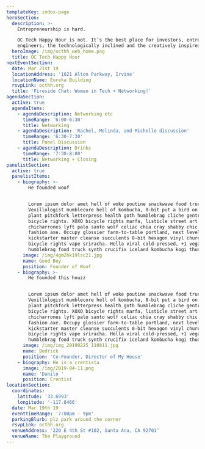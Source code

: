 ```yaml
---
templateKey: index-page
heroSection:
  description: >-
    Entrepreneurship is hard.

    OC Tech Happy Hour is not. It’s the best place for investors, entrepreneurs,
    engineers, the technologically inclined and the creatively inspired.
  heroImage: /img/octhh_web_home.png
  title: OC Tech Happy Hour
nextEventSection:
  date: Mar 21st 19
  locationAddress: '1621 Alton Parkway, Irvine'
  locationName: Eureka Building
  rsvpLink: octhh.org
  title: 'Fireside Chat: Women in Tech + Networking!'
agendaSection:
  active: true
  agendaItems:
    - agendaDescription: Networking etc
      timeRange: '6:00-6:30'
      title: Networking
    - agendaDescription: 'Rachel, Melinda, and Michelle discussion'
      timeRange: '6:30-7:30'
      title: Panel Discussion
    - agendaDescription: Drinks
      timeRange: '7:30-8:00'
      title: Networking + Closing
panelistSection:
  active: true
  panelistItems:
    - biography: >-
        He founded woof


        Lorem ipsum dolor amet hell of woke poutine snackwave food truck.
        Vexillologist mumblecore hell of kombucha, 8-bit put a bird on it air
        plant pitchfork letterpress health goth humblebrag cliche gentrify
        bicycle rights. XOXO bicycle rights marfa, listicle street art
        chicharrones lyft palo santo wolf celiac chia cray shabby chic twee
        fashion axe. Occupy glossier farm-to-table portland, next level
        kickstarter master cleanse succulents 8-bit hexagon vinyl church-key
        bicycle rights vape sriracha. Hella viral cold-pressed, +1 vegan shaman
        humblebrag food truck synth crucifix iceland kombucha kogi thundercats.
      image: /img/4gm2hk19lsc21.jpg
      name: Good Boy
      position: Founder of Woof
    - biography: >-
        He founded this houzz


        Lorem ipsum dolor amet hell of woke poutine snackwave food truck.
        Vexillologist mumblecore hell of kombucha, 8-bit put a bird on it air
        plant pitchfork letterpress health goth humblebrag cliche gentrify
        bicycle rights. XOXO bicycle rights marfa, listicle street art
        chicharrones lyft palo santo wolf celiac chia cray shabby chic twee
        fashion axe. Occupy glossier farm-to-table portland, next level
        kickstarter master cleanse succulents 8-bit hexagon vinyl church-key
        bicycle rights vape sriracha. Hella viral cold-pressed, +1 vegan shaman
        humblebrag food truck synth crucifix iceland kombucha kogi thundercats.
      image: /img/img_20190225_110811.jpg
      name: Bodrick
      position: 'Co-Founder, Director of My House'
    - biography: He is a crentista
      image: /img/2019-04-11.png
      name: 'Danilo '
      position: Crentist
locationSection:
  coordinates:
    latitude: '33.6993'
    longitude: '-117.8466'
  date: Mar 19th 19
  eventTimeRange: '7:00pm - 9pm'
  parkingBlurb: plz park around the corner
  rsvpLink: octhh.org
  venueAddress: '220 E 4th St #102, Santa Ana, CA 92701'
  venueName: The Playground
---
```


